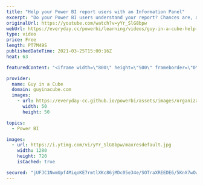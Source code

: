 ```yaml
---
title: "Help your Power BI report users with an Information Panel"
excerpt: "Do your Power BI users understand your report? Chances are, at least not all of it. Help them out with an information panel to help describe the report and understand all of the capabilities. Adam walks you through how to do it in Power BI Desktop!  📢 Become a member: https://guyinacu.be/membership"
originalUrl: https://youtube.com/watch?v=yYr_SlG8bpw
webUrl: https://everyday.cc/powerbi/learning/videos/guy-in-a-cube-help-your-power-bi-report-users-with-an-information-panel/
type: video
price: Free
length: PT7M49S
publishedDateTime: 2021-03-25T15:00:16Z
heat: 63

featuredContent: "<iframe width=\"800\" height=\"500\" frameborder=\"0\" src=\"https://www.youtube.com/embed/yYr_SlG8bpw\" allow=\"accelerometer; autoplay; encrypted-media; gyroscope; picture-in-picture\" allowfullscreen></iframe>"

provider:
  name: Guy in a Cube
  domain: guyinacube.com
  images:
    - url: https://everyday-cc.github.io/powerbi/assets/images/organizations/guyinacube.com-50x50.jpg
      width: 50
      height: 50

topics:
  - Power BI

images:
  - url: https://i.ytimg.com/vi/yYr_SlG8bpw/maxresdefault.jpg
    width: 1280
    height: 720
    isCached: true

secured: "jUFJC1NwmUpf4MiqoKE7rmtlXKc86jMDc05e34e/SOTraXREEDE6/5KnX7wOw3hbSleYMzQFeD/7RAZzJ6inX88eoqyntXd8ppSbptF+T/d8GlJ8r6Z89EhaOEEEEnw8Q4DWxO6ulMBw9zbCNq9rJ3eNrn0kkJgzUppKDJyEISyP49qV16oHRClGvcRFJ9cI4COf5WU1LLd7ahKBJouI/LL7gprjDaeekMo1KWh/OlAPjzrwIm4UiyB+pv337/JGOmoBfvv9lEjjkYx9DuICgeUJ+/AVwWWHOJvsm4dPU8kZsTzH8c36duTn8YP64BtxCe0s4SKTtY0edG7StCRcUM6ARlwbBbQxxP7aZjjoyE00JYUUjrbftVhUDY/dvEgHBA+OrMYlFs2l32zMnsbbYV/OIWfjx88v03gZruCoB5k=;YCGBeB3T/brbzTjEaVQR2w=="
---
```


